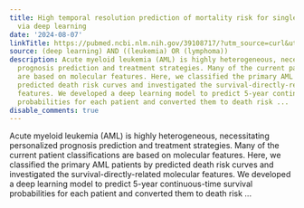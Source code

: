 ```yaml
---
title: High temporal resolution prediction of mortality risk for single AML patient
  via deep learning
date: '2024-08-07'
linkTitle: https://pubmed.ncbi.nlm.nih.gov/39108717/?utm_source=curl&utm_medium=rss&utm_campaign=pubmed-2&utm_content=1byXLWG-5Hn0_qdLgZYpDfLA2UWGhGNgZGereuo1rJN2aoAQXP&fc=20220814223158&ff=20240808182226&v=2.18.0.post9+e462414
source: (deep learning) AND ((leukemia) OR (lymphoma))
description: Acute myeloid leukemia (AML) is highly heterogeneous, necessitating personalized
  prognosis prediction and treatment strategies. Many of the current patient classifications
  are based on molecular features. Here, we classified the primary AML patients by
  predicted death risk curves and investigated the survival-directly-related molecular
  features. We developed a deep learning model to predict 5-year continuous-time survival
  probabilities for each patient and converted them to death risk ...
disable_comments: true
---
```

Acute myeloid leukemia (AML) is highly heterogeneous, necessitating personalized prognosis prediction and treatment strategies. Many of the current patient classifications are based on molecular features. Here, we classified the primary AML patients by predicted death risk curves and investigated the survival-directly-related molecular features. We developed a deep learning model to predict 5-year continuous-time survival probabilities for each patient and converted them to death risk ...